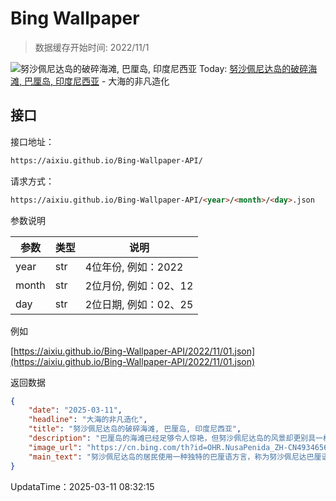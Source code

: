 # Bing Wallpaper

> 数据缓存开始时间: 2022/11/1

![努沙佩尼达岛的破碎海滩, 巴厘岛, 印度尼西亚](https://cn.bing.com/th?id=OHR.NusaPenida_ZH-CN4934656933_1920x1080.webp)
Today: [努沙佩尼达岛的破碎海滩, 巴厘岛, 印度尼西亚](https://cn.bing.com/th?id=OHR.NusaPenida_ZH-CN4934656933_1920x1080.webp) - 大海的非凡造化

## 接口

接口地址：

```html
https://aixiu.github.io/Bing-Wallpaper-API/
```

请求方式：

```html
https://aixiu.github.io/Bing-Wallpaper-API/<year>/<month>/<day>.json
```

参数说明

| 参数 | 类型 | 说明 |
| - | - | - |
| year | str | 4位年份, 例如：2022 |
| month | str | 2位月份, 例如：02、12 |
| day | str | 2位日期, 例如：02、25 |

例如

[https://aixiu.github.io/Bing-Wallpaper-API/2022/11/01.json](https://aixiu.github.io/Bing-Wallpaper-API/2022/11/01.json)

返回数据

```json
{
    "date": "2025-03-11",
    "headline": "大海的非凡造化",
    "title": "努沙佩尼达岛的破碎海滩, 巴厘岛, 印度尼西亚",
    "description": "巴厘岛的海滩已经足够令人惊艳，但努沙佩尼达岛的风景却更别具一格。这座远离主流旅游线路的岛屿隶属于巴厘省，以狂野自然之美闻名，壮观的悬崖、湛蓝的海水和未受污染的海岸线，让游客暂时远离巴厘岛的繁华，沉浸在大自然的宁静之中。“努沙佩尼达”在当地语言中意为“祭司之岛”，历史上这里曾是精神修行之地，至今仍保留着传统寺庙和宗教仪式。",
    "image_url": "https://cn.bing.com/th?id=OHR.NusaPenida_ZH-CN4934656933_1920x1080.webp",
    "main_text": "努沙佩尼达岛的居民使用一种独特的巴厘语方言，称为努沙佩尼达巴厘语。这种语言与巴厘岛本岛的巴厘语不同，据说更接近巴厘阿加人的原住民语言，因此岛上居民与本岛居民无法直接交流。"
}
```

UpdataTime：2025-03-11 08:32:15
